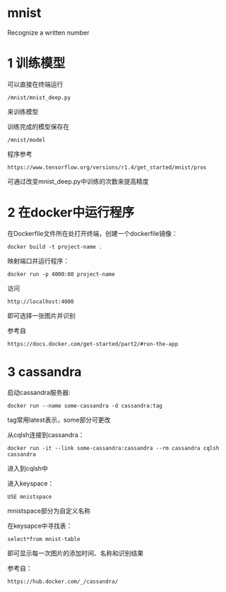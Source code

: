 # mnist
Recognize a written number
# 1 训练模型
可以直接在终端运行 
```
/mnist/mnist_deep.py 
```
来训练模型 <br>

训练完成的模型保存在 
```
/mnist/model
```
程序参考 <br>
```
https://www.tensorflow.org/versions/r1.4/get_started/mnist/pros 
```
可通过改变mnist_deep.py中训练的次数来提高精度 <br>
# 2 在docker中运行程序
在Dockerfile文件所在处打开终端，创建一个dockerfile镜像：
```
docker build -t project-name .
```
映射端口并运行程序：
```
docker run -p 4000:80 project-name
```
访问
```
http://localhost:4000
```
即可选择一张图片并识别 <br>

参考自 
```
https://docs.docker.com/get-started/part2/#run-the-app
```
# 3 cassandra
启动cassandra服务器:
```
docker run --name some-cassandra -d cassandra:tag
```
tag常用latest表示，some部分可更改 <br>

从cqlsh连接到cassandra：
```
docker run -it --link some-cassandra:cassandra --rm cassandra cqlsh cassandra
```
进入到cqlsh中 <br>

进入keyspace：
```
USE mnistspace
```
mnistspace部分为自定义名称 <br>

在keysapce中寻找表：
```
select*from mnist-table
```
即可显示每一次图片的添加时间、名称和识别结果 <br>

参考自：
```
https://hub.docker.com/_/cassandra/
```

